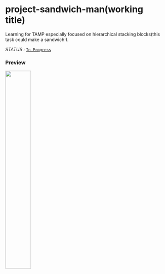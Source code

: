 # project-sandwich-man(working title)

Learning for TAMP especially focused on hierarchical stacking blocks(this task could make a sandwich!).



*STATUS :* [`In Progress`](https://github.com/ropiens/project-sandwich-man/projects/1)

### Preview
<img src = "https://user-images.githubusercontent.com/26274945/129780329-1aada415-089c-47a1-b79b-33e564b0d804.png" width="40%">
